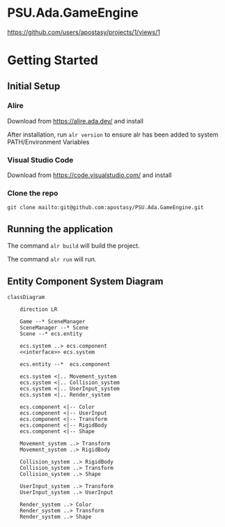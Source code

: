 # PSU.Ada.GameEngine

https://github.com/users/apostasy/projects/1/views/1

# Getting Started
## Initial Setup
### Alire
Download from https://alire.ada.dev/ and install

After installation, run `alr version` to ensure alr has been added to system PATH/Environment Variables

### Visual Studio Code
Download from https://code.visualstudio.com/ and install

### Clone the repo

`git clone mailto:git@github.com:apostasy/PSU.Ada.GameEngine.git`

## Running the application

The command `alr build` will build the project.

The command `alr run` will run.

## Entity Component System Diagram


```mermaid
classDiagram

    direction LR

    Game --* SceneManager
    SceneManager --* Scene
    Scene --* ecs.entity

    ecs.system ..> ecs.component 
    <<interface>> ecs.system

    ecs.entity --*  ecs.component

    ecs.system <|.. Movement_system
    ecs.system <|.. Collision_system
    ecs.system <|.. UserInput_system
    ecs.system <|.. Render_system

    ecs.component <|-- Color
    ecs.component <|-- UserInput
    ecs.component <|-- Transform
    ecs.component <|-- RigidBody
    ecs.component <|-- Shape

    Movement_system ..> Transform
    Movement_system ..> RigidBody
    
    Collision_system ..> RigidBody
    Collision_system ..> Transform
    Collision_system ..> Shape

    UserInput_system ..> Transform
    UserInput_system ..> UserInput

    Render_system ..> Color
    Render_system ..> Transform
    Render_system ..> Shape


```

